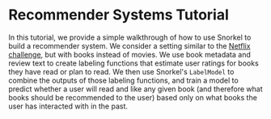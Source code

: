 # Recommender Systems Tutorial
In this tutorial, we provide a simple walkthrough of how to use Snorkel to build a recommender system.
We consider a setting similar to the [Netflix challenge](https://www.kaggle.com/netflix-inc/netflix-prize-data), but with books instead of movies.
We use book metadata and review text to create labeling functions that estimate user ratings for books they have read or plan to read.
We then use Snorkel's `LabelModel` to combine the outputs of those labeling functions, and train a model to predict whether a user will read and like any given book (and therefore what books should be recommended to the user) based only on what books the user has interacted with in the past.
